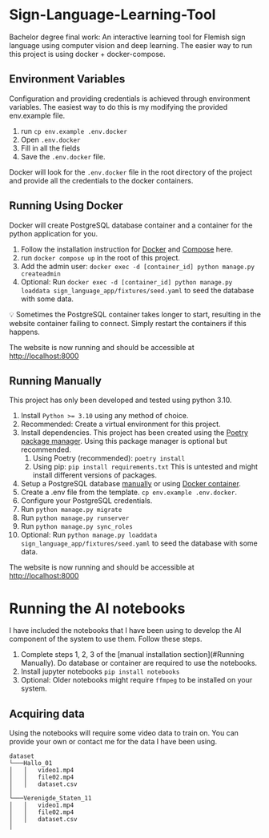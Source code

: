 # Sign-Language-Learning-Tool
Bachelor degree final work: An interactive learning tool for Flemish sign language using computer vision and deep learning.
The easier way to run this project is using docker + docker-compose. 

## Environment Variables

Configuration and providing credentials is achieved through environment variables. The easiest way to do this is my modifying the provided env.example file. 

1. run `cp env.example .env.docker`
2. Open `.env.docker`
3. Fill in all the fields
4. Save the `.env.docker` file.

Docker will look for the `.env.docker` file in the root directory of the project and provide all the credentials to the docker containers.

## Running Using Docker

Docker will create PostgreSQL database container and a container for the python application for you.

1. Follow the installation instruction for [Docker](https://docs.docker.com/get-docker/) and [Compose](https://docs.docker.com/compose/install/) here.
2. run `docker compose up` in the root of this project. 
3. Add the admin user: `docker exec -d [container_id] python manage.py createadmin`
4. Optional: Run `docker exec -d [container_id] python manage.py loaddata sign_language_app/fixtures/seed.yaml` to seed the database with some data.

<aside>
💡 Sometimes the PostgreSQL container takes longer to start, resulting in the website container failing to connect. Simply restart the containers if this happens.
</aside>

The website is now running and should be accessible at [http://localhost:8000](http://localhost:8000)

## Running Manually

This project has only been developed and tested using python 3.10.

1. Install `Python >= 3.10` using any method of choice.
2. Recommended: Create a virtual environment for this project. 
3. Install dependencies. This project has been created using the [Poetry package manager](https://python-poetry.org/). Using this package manager is optional but recommended. 
    1. Using Poetry (recommended): `poetry install`
    2. Using pip: `pip install requirements.txt` This is untested and might install different versions of packages.
4. Setup a PostgreSQL database [manually](https://www.postgresql.org/download/) or using [Docker container](https://hub.docker.com/_/postgres).
5. Create a .env file from the template. `cp env.example .env.docker`.
6. Configure your PostgreSQL credentials.
7. Run `python manage.py migrate`
8. Run `python manage.py runserver`
9. Run `python manage.py sync_roles`
10. Optional: Run `python manage.py loaddata sign_language_app/fixtures/seed.yaml` to seed the database with some data.

The website is now running and should be accessible at [http://localhost:8000](http://localhost:8000)

# Running the AI notebooks
I have included the notebooks that I have been using to develop the AI component of the system to use them.
Follow these steps. 
1. Complete steps 1, 2, 3 of the [manual installation section](#Running Manually). Do database or container are required to use the notebooks.
2. Install jupyter notebooks `pip install notebooks`
3. Optional: Older notebooks might require `ffmpeg` to be installed on your system.

## Acquiring data
Using the notebooks will require some video data to train on. You can provide your own or contact me for the data I have been using. 

```
dataset
└───Hallo_01
│   │   video1.mp4
│   │   file02.mp4
│   │   dataset.csv
│   
└───Verenigde_Staten_11
│   │   video1.mp4
│   │   file02.mp4
│   │   dataset.csv
│ 
```
